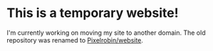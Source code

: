 # This is a temporary website!

I'm currently working on moving my site to another domain. The old repository was renamed to [Pixelrobin/website](https://github.com/Pixelrobin/website).
